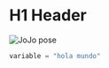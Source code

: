 # H1 Header

![JoJo pose](https://www.google.com/url?sa=i&url=https%3A%2F%2Fmx.pinterest.com%2Fyor_g%2Fjojo-poses%2F&psig=AOvVaw2DdcX_Q2TpWwEeGSthdCR6&ust=1744926891396000&source=images&cd=vfe&opi=89978449&ved=0CBcQjhxqFwoTCLCx-7_F3YwDFQAAAAAdAAAAABAE)

```python
variable = "hola mundo"
```
